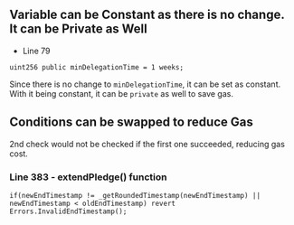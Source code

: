  ## Variable can be Constant as there is no change. It can be Private as Well

- Line 79

```solidity
uint256 public minDelegationTime = 1 weeks;
```

Since there is no change to `minDelegationTime`, it can be set as constant. With it being constant, it can be `private` as well to save gas.

## Conditions can be swapped to reduce Gas

2nd check would not be checked if the first one succeeded, reducing gas cost.

### Line 383 - extendPledge() function

```
if(newEndTimestamp != _getRoundedTimestamp(newEndTimestamp) || newEndTimestamp < oldEndTimestamp) revert Errors.InvalidEndTimestamp();
```